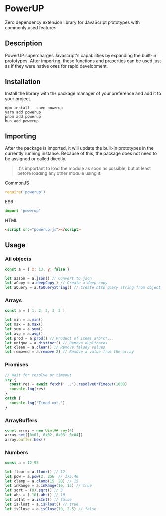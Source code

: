 # PowerUP

Zero dependency extension library for JavaScript prototypes with commonly used features

## Description

PowerUP supercharges Javascript's capabilities by expanding the built-in prototypes. After importing, these functions and properties can be used just as if they were native ones for rapid development.

## Installation

Install the library with the package manager of your preference and add it to your project.

```
npm install --save powerup
yarn add powerup
pnpm add powerup
bun add powerup
```

## Importing

After the package is imported, it will update the built-in prototypes in the currently running instance. Because of this, the package does not need to be assigned or called directly.

> It's important to load the module as soon as possible, but at least before loading any other module using it.

CommonJS

```js
require('powerup')
```

ES6

```js
import 'powerup'
```

HTML

```html
<script src="powerup.js"></script>
```

## Usage

### All objects

```js
const a = { x: 13, y: false }

let aJson = a.json() // Convert to json
let aCopy = a.deepCopy() // Create a deep copy
let aQuery = a.toQueryString() // Create http query string from object key-value pairs
```

### Arrays

```js
const a = [ 1, 2, 3, 3, 3 ]

let min = a.min()
let max = a.max()
let sum = a.sum()
let avg = a.avg()
let prod = a.prod() // Product of items a*b*c*...
let unique = a.distinct() // Remove duplicates
let clean = a.clean() // Remove falsey values
let removed = a.remove(2) // Remove a value from the array
```

### Promises

```js
// Wait for resolve or timeout
try {
  const res = await fetch('...').resolveOrTimeout(1000)
  console.log(res)
}
catch {
  console.log('Timed out.')
}
```

### ArrayBuffers

```js
const array = new Uint8Array(4)
array.set([0x01, 0x02, 0x03, 0x04])
array.buffer.hex()
```

### Numbers

```js
const a = 12.95

let floor = a.floor() // 12
let pow = a.pow(2, 256) // 175.46
let clamp = a.clamp(15, 20) // 15
let inRange = a.inRange(10, 15) // true
let sqrt = (9).sqrt() // 3
let abs = (-10).abs() // 10
let isInt = a.isInt() // false
let isFloat = a.isFloat() // true
let isClose = a.isClose(10, 2.5) // false
```
